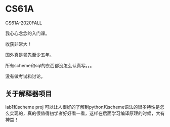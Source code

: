 # CS61A
CS61A-2020FALL

我心心念念的入门课。

收获非常大！

国外真是领先至少五年。

所有scheme和sql的东西都没怎么认真写。。。

没有做考试和讨论。

## 关于解释器项目
lab1和scheme proj 可以让人很好的了解到python和scheme语法的很多特性是怎么实现的，真的很值得初学者好好看一看，这样在后面学习编译原理的时候，大有裨益！
